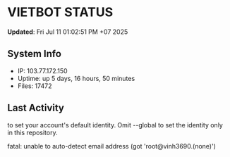# VIETBOT STATUS
**Updated**: Fri Jul 11 01:02:51 PM +07 2025

## System Info
- IP: 103.77.172.150
- Uptime: up 5 days, 16 hours, 50 minutes
- Files: 17472

## Last Activity

to set your account's default identity.
Omit --global to set the identity only in this repository.

fatal: unable to auto-detect email address (got 'root@vinh3690.(none)')
